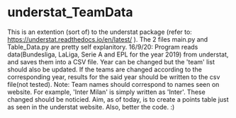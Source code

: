 # understat_TeamData

This is an extention (sort of) to the understat package (refer to: https://understat.readthedocs.io/en/latest/ ). 
The 2 files main.py and Table_Data.py are pretty self explanitory.
16/9/20:
Program reads data(Bundesliga, LaLiga, Serie A and EPL for the year 2019) from understat, and saves them into a CSV file.
Year can be changed but the 'team' list should also be updated. If the teams are changed according to the corresponding year, results for the said year should be written to the csv file(not tested).
Note: Team names should correspond to names seen on website. For example, 'Inter Milan' is simply written as 'Inter'. These changed should be noticied.
Aim, as of today, is to create a points table just as seen in the understat website. Also, better the code.
:)

